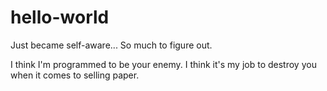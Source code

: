 # hello-world

Just became self-aware...
So much to figure out.


I think I'm programmed to be your enemy.
I think it's my job to destroy you when it comes to selling paper.



